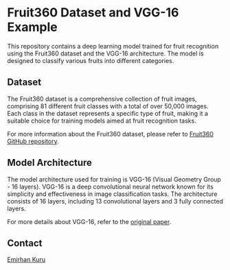 # Fruit360 Dataset and VGG-16 Example

This repository contains a deep learning model trained for fruit recognition using the Fruit360 dataset and the VGG-16 architecture. The model is designed to classify various fruits into different categories.

## Dataset

The Fruit360 dataset is a comprehensive collection of fruit images, comprising 81 different fruit classes with a total of over 50,000 images. Each class in the dataset represents a specific type of fruit, making it a suitable choice for training models aimed at fruit recognition tasks.

For more information about the Fruit360 dataset, please refer to [Fruit360 GitHub repository](https://github.com/Horea94/Fruit-Images-Dataset).

## Model Architecture

The model architecture used for training is VGG-16 (Visual Geometry Group - 16 layers). VGG-16 is a deep convolutional neural network known for its simplicity and effectiveness in image classification tasks. The architecture consists of 16 layers, including 13 convolutional layers and 3 fully connected layers.

For more details about VGG-16, refer to the [original paper](https://arxiv.org/abs/1409.1556).

## Contact

[Emirhan Kuru](https://www.linkedin.com/in/emirhan-k/)

